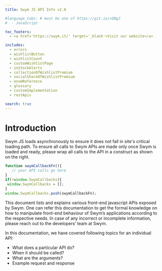 ```yaml
---
title: Swym JS API Info v2.0

#language_tabs: # must be one of https://git.io/vQNgJ
#  - JavaScript

toc_footers:
  - <a href='https://swym.it/' target='_blank'>Visit our website</a>

includes:
  - errors
  - wishlistButton
  - wishlistCount
  - customWishlistPage
  - inStockAlerts
  - collectionOfWishlistPremium
  - socialShareOfWishlistPremium
  - enumReference
  - glossary
  - customImplementation
  - restApis

search: true
---
```


<!-- <div class="intro">
  <img src="https://swym.mystagingwebsite.com/wp-content/uploads/2019/03/Hex-Pattern-smaller.png" />
</div> -->

# Introduction

Swym JS loads asynchronously to ensure it does not fall in site's critical loading path. To ensure all calls to Swym APIs are made only once Swym is loaded and ready, please wrap all calls to the API in a construct as shown on the right.


```javascript
function swymCallbackFn(){
   // your API calls go here
}
if(!window.SwymCallbacks){
 window.SwymCallbacks = [];
}
window.SwymCallbacks.push(swymCallbackFn);
```

This document lists and explains various front-end javascript APIs exposed by Swym. One can refer this documentation to get the formal knowledge on how to manipulate front-end behaviour of Swym’s applications according to the respective needs. In case of any incorrect or incomplete information, please reach out to the developers’ team at Swym.

In this documentation, we have covered following topics for an individual API:

- What does a particular API do?
- When it should be called?
- What are the arguments?
- Example request and response
